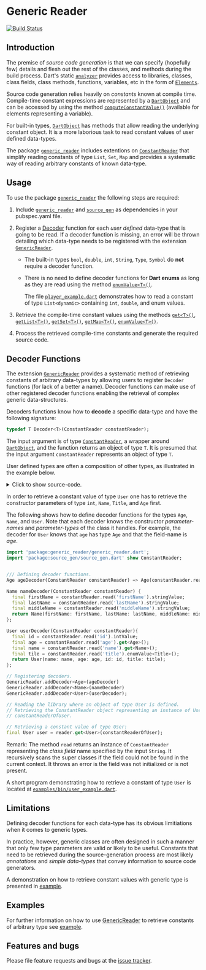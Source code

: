 
# Generic Reader
[![Build Status](https://travis-ci.com/simphotonics/generic_reader.svg?branch=master)](https://travis-ci.com/simphotonics/generic_reader)


## Introduction

The premise of *source code generation* is that we can specify
(hopefully few) details and flesh out the rest of the classes, and methods during the build process.
Dart's static [`analyzer`][analyzer] provides access to libraries, classes,
class fields, class methods, functions, variables, etc in the form of [`Elements`][Elements].

Source code generation relies heavily on *constants* known at compile time.
Compile-time constant expressions are represented by a [`DartObject`][DartObject] and can be accessed by using the method
[`computeConstantValue()`][computeConstantValue()] (available for elements representing a variable).

For built-in types, [`DartObject`][DartObject] has methods that allow reading the underlying constant object.
It is a more laborious task to read constant values of user defined data-types.

The package [`generic_reader`][generic_reader] includes extentions on
[`ConstantReader`][ConstantReader] that simplify reading constants of type `List`, `Set`, `Map`
and provides a systematic way of reading arbitrary constants of known data-type.

## Usage

To use the package [`generic_reader`][generic_reader] the following steps are required:
1. Include [`generic_reader`][generic_reader] and [`source_gen`][source_gen] as dependencies in your pubspec.yaml file.

2. Register a [Decoder][Decoder] function for each *user defined* data-type that is going to be read.
If a decoder function is  missing, an error will be thrown detailing which data-type
needs to be registered with the extension [`GenericReader`][GenericReader].

   - The built-in types `bool`, `double`, `int`, `String`, `Type`, `Symbol` do **not** require a decoder function.

   - There is no need to define decoder functions for **Dart enums** as long as they are read using the method [`enumValue<T>()`][enumValue].

     The file [`player_example.dart`][player_example.dart]
     demonstrates how to read a constant of type `List<dynamic>` containing `int`, `double`,
     and enum values.

3. Retrieve the compile-time constant values using the methods [`get<T>()`][get], [`getList<T>()`][getList],
   [`getSet<T>()`][getSet], [`getMap<T>()`][getMap], [`enumValue<T>()`][enumValue].

4. Process the retrieved compile-time constants and generate the required source code.

## Decoder Functions

The extension [`GenericReader`][GenericReader] provides a systematic method of retrieving constants of
arbitrary data-types by allowing users to register `Decoder` functions (for lack of a better a name).
Decoder functions can make use of other registered decoder functions enabling the retrieval of
complex generic data-structures.

Decoders functions know how to **decode** a specific data-type and have the following signature:
```Dart
typedef T Decoder<T>(ConstantReader constantReader);
```
The input argument is of type [`ConstantReader`][ConstantReader], a wrapper around
[`DartObject`][DartObject],
and the function returns an object of type `T`.
It is presumed that the input argument `constantReader` represents an object of type `T`.

User defined types are often a composition of other types, as illustrated in the example below.
<details>  <summary> Click to show source-code. </summary>

 ```Dart
 enum Title{Mr, Mrs, Dr}

 class Age {
   const Age(this.age);
   final int age;
   bool get isAdult => age > 21;

   @override
   String toString() {
     return 'age: $age';
   }
 }

 class Name {
   const Name({
     required this.firstName,
     required this.lastName,
     this.middleName = '',
   });
   final String firstName;
   final String lastName;
   final String middleName;

   @override
   String toString() {
     return '$firstName ${middleName == '' ? '' : middleName + ' ' }$lastName';
   }
 }

 class User {
   const User({
     required this.name,
     required this.id,
     required this.age,
     required this.title,
   });
   final Name name;
   final Age age;
   final int id;
   final Title title;

   @override
   String toString() {
     return 'user: $name\n'
         '  title: ${title}\n'
         '  id: $id\n'
         '  $age\n';
   }
 }

 ```
</details>

In order to retrieve a constant value of type `User` one has
to retrieve the constructor parameters of type  `int`, `Name`, `Title`, and `Age` first.

The following shows how to define decoder functions for the types `Age`, `Name`, and `User`.
Note that each decoder knows the constructor *parameter-names* and *parameter-types*
of the class it handles. For example, the decoder for `User` knows that `age` has type `Age` and that the field-name is *age*.

```Dart
import 'package:generic_reader/generic_reader.dart';
import 'package:source_gen/source_gen.dart' show ConstantReader;


/// Defining decoder functions.
Age ageDecoder(ConstantReader constantReader) => Age(constantReader.read('age').intValue);

Name nameDecoder(ConstantReader constantReader) {
  final firstName = constantReader.read('firstName').stringValue;
  final lastName = constantReader.read('lastName').stringValue;
  final middleName = constantReader.read('middleName').stringValue;
  return Name(firstName: firstName, lastName: lastName, middleName: middleName);
};

User userDecoder(ConstantReader constantReader){
  final id = constantReader.read('id').intValue;
  final age = constantReader.read('age').get<Age>();
  final name = constantReader.read('name').get<Name>();
  final tile = constantReader.read('title').enumValue<Title>();
  return User(name: name, age: age, id: id, title: title);
};

// Registering decoders.
GenericReader.addDecoder<Age>(ageDecoder)
GenericReader.addDecoder<Name>(nameDecoder)
GenericReader.addDecoder<User>(userDecoder);

// Reading the library where an object of type User is defined.
// Retrieving the ConstantReader object representing an instance of User:
// constantReaderOfUser.

// Retrieving a constant value of type User:
final User user = reader.get<User>(constantReaderOfUser);
```
Remark: The method `read` returns an instance of `ConstantReader`
representing the *class field* name specified by the input `String`.
It recursively scans the
super classes if the field could not be found in the current context.
It throws an error is the field was not initialized or is not present.

A short program demonstrating how to retrieve a constant of type `User`
is located at [`examples/bin/user_example.dart`](examples/bin/user_example.dart).

## Limitations

Defining decoder functions for each data-type has its obvious limitiations when it comes to generic types.

In practice, however, generic classes are often designed in such a manner that only few type parameters
are valid or likely to be useful. Constants that need to be retrieved
during the source-generation process are most likely *annotations*
and *simple data-types* that convey information to source code generators.

A demonstration on how to retrieve
constant values with generic type is presented in [example].

## Examples

For further information on how to use [GenericReader] to retrieve constants of
arbitrary type see [example].

## Features and bugs

Please file feature requests and bugs at the [issue tracker].

[issue tracker]: https://github.com/simphotonics/generic_reader/issues

[analyzer]: https://pub.dev/packages/analyzer

[Elements]: https://pub.dev/documentation/analyzer/latest/dart_element_element/dart_element_element-library.html

[computeConstantValue()]: https://pub.dev/documentation/analyzer/latest/dart_element_element/VariableElement/computeConstantValue.html

[ConstantReader]: https://pub.dev/documentation/source_gen/latest/source_gen/ConstantReader-class.html

[Decoder]: https://github.com/simphotonics/generic_reader#decoder-functions

[DartObject]: https://pub.dev/documentation/analyzer/latest/dart_constant_value/DartObject-class.html

[enumValue]: https://pub.dev/documentation/generic_reader/latest/generic_reader/TypeMethods/enumValue.html

[example]: https://github.com/simphotonics/generic_reader/tree/master/example

[GenericReader]: https://pub.dev/packages/generic_reader

[generic_reader]: https://pub.dev/packages/generic_reader

[get]: https://pub.dev/documentation/generic_reader/latest/generic_reader/GenericReader/get.html

[getEnum]: https://pub.dev/documentation/generic_reader/latest/generic_reader/GenericReader/getEnum.html

[getList]: https://pub.dev/documentation/generic_reader/latest/generic_reader/GenericReader/getList.html

[getMap]: https://pub.dev/documentation/generic_reader/latest/generic_reader/GenericReader/getMap.html

[getSet]: https://pub.dev/documentation/generic_reader/latest/generic_reader/GenericReader/getSet.html

[peek]: https://pub.dev/documentation/source_gen/latest/source_gen/ConstantReader/peek.html

[player_example.dart]: https://github.com/simphotonics/generic_reader/blob/master/example/generic_reader_example/bin/player_example.dart

[Revivable]: https://pub.dev/documentation/source_gen/latest/source_gen/Revivable-class.html

[source_gen]: https://pub.dev/packages/source_gen

[source_gen_test]: https://pub.dev/packages/source_gen_test

[TypeMethods]: https://pub.dev/documentation/generic_reader/latest/generic_reader/TypeMethods.html
